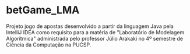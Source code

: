 # betGame_LMA
Projeto jogo de apostas desenvolvido a partir da linguagem Java pela IntelliJ IDEA como requisito para a matéria de "Laboratório de Modelagem Algorítmica" administrada pelo professor Júlio Arakaki no 4º semestre de Ciência da Computação na PUCSP.

